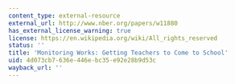 ```yaml
---
content_type: external-resource
external_url: http://www.nber.org/papers/w11880
has_external_license_warning: true
license: https://en.wikipedia.org/wiki/All_rights_reserved
status: ''
title: 'Monitoring Works: Getting Teachers to Come to School'
uid: 4d073cb7-636e-446e-bc35-e92e28b9d53c
wayback_url: ''
---
```

